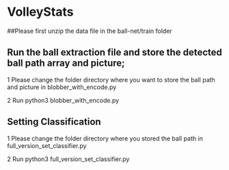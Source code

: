# VolleyStats
##Please first unzip the data file in the ball-net/train folder

## Run the ball extraction file and store the detected ball path array and picture;
1 Please change the folder directory where you want to store the ball path and picture in blobber_with_encode.py 

2 Run python3 blobber_with_encode.py

## Setting Classification
1 Please change the folder directory where you stored the ball path in full_version_set_classifier.py

2 Run python3 full_version_set_classifier.py
